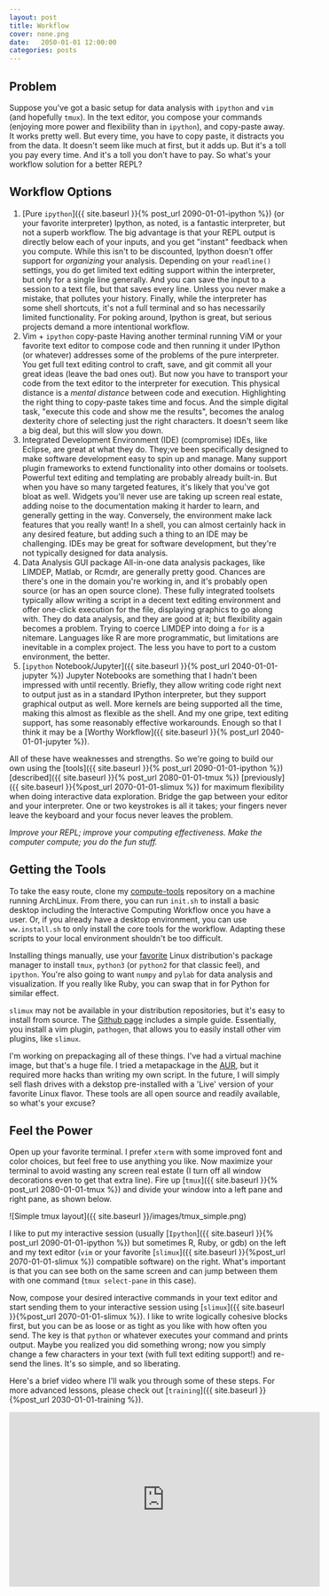 ```yaml
---
layout: post
title: Workflow
cover: none.png
date:   2050-01-01 12:00:00
categories: posts
---
```


Problem
---

Suppose you've got a basic setup for data analysis with `ipython` and `vim` (and hopefully `tmux`).  In the text editor, you compose your commands (enjoying more power and flexibility than in `ipython`), and copy-paste away.  It works pretty well.  But every time, you have to copy paste, it distracts you from the data.  It doesn't seem like much at first, but it adds up.  But it's a toll you pay every time.  And it's a toll you don't have to pay.  So what's your workflow solution for a better REPL?

Workflow Options
---

1. [Pure `ipython`]({{ site.baseurl }}{% post_url 2090-01-01-ipython %}) (or your favorite interpreter)
   Ipython, as noted, is a fantastic interpreter, but not a superb workflow.  The big advantage is that your REPL output is directly below each of your inputs, and you get "instant" feedback when you compute.  While this isn't to be discounted, Ipython doesn't offer support for *organizing* your analysis.  Depending on your `readline()` settings, you do get limited text editing support within the interpreter, but only for a single line generally.  And you can save the input to a session to a text file, but that saves every line.  Unless you never make a mistake, that pollutes your history.  Finally, while the interpreter has some shell shortcuts, it's not a full terminal and so has necessarily limited functionality.  For poking around, Ipython is great, but serious projects demand a more intentional workflow.
2. Vim + `ipython` copy-paste
    Having another terminal running ViM or your favorite text editor to compose code and then running it under IPython (or whatever) addresses some of the problems of the pure interpreter.  You get full text editing control to craft, save, and git commit all your great ideas (leave the bad ones out).  But now you have to transport your code from the text editor to the interpreter for execution.  This physical distance is a *mental distance* between code and execution.  Highlighting the right thing to copy-paste takes time and focus.  And the simple digital task, "execute this code and show me the results", becomes the analog dexterity chore of selecting just the right characters.  It doesn't seem like a big deal, but this will slow you down.
3. Integrated Development Environment (IDE) (compromise)
    IDEs, like Eclipse, are great at what they do.  They;ve been specifically designed to make software development easy to spin up and manage.  Many support plugin frameworks to extend functionality into other domains or toolsets.  Powerful text editing and templating are probably already built-in.  But when you have so many targeted features, it's likely that you've got bloat as well.  Widgets you'll never use are taking up screen real estate, adding noise to the documentation making it harder to learn, and generally getting in the way.  Conversely, the environment make lack features that you really want!  In a shell, you can almost certainly hack in any desired feature, but adding such a thing to an IDE may be challenging.  IDEs may be great for software development, but they're not typically designed for data analysis.
4. Data Analysis GUI package
    All-in-one data analysis packages, like LIMDEP, Matlab, or Rcmdr, are generally pretty good.  Chances are there's one in the domain you're working in, and it's probably open source (or has an open source clone).  These fully integrated toolsets typically allow writing a script in a decent text editing environment and offer one-click execution for the file, displaying graphics to go along with.  They do data analysis, and they are good at it; but flexibility again becomes a problem.  Trying to coerce LIMDEP into doing a `for` is a nitemare.  Languages like R are more programmatic, but limitations are inevitable in a complex project.  The less you have to port to a custom environment, the better.
5. [`ipython` Notebook/Jupyter]({{ site.baseurl }}{% post_url 2040-01-01-jupyter %})
    Jupyter Notebooks are something that I hadn't been impressed with until recently.  Briefly, they allow writing code right next to output just as in a standard IPython interpreter, but they support graphical output as well.  More kernels are being supported all the time, making this almost as flexible as the shell.  And my one gripe, text editing support, has some reasonably effective workarounds.  Enough so that I think it may be a [Worthy Workflow]({{ site.baseurl }}{% post_url 2040-01-01-jupyter %}).

All of these have weaknesses and strengths.  So we're going to build our own using the [tools]({{ site.baseurl }}{% post_url 2090-01-01-ipython %}) [described]({{ site.baseurl }}{% post_url 2080-01-01-tmux %}) [previously]({{ site.baseurl }}{%post_url 2070-01-01-slimux %}) for maximum flexibility when doing interactive data exploration.  Bridge the gap between your editor and your interpreter.  One or two keystrokes is all it takes; your fingers never leave the keyboard and your focus never leaves the problem.

*Improve your REPL; improve your computing effectiveness.
Make the computer compute; you do the fun stuff.*

Getting the Tools
---

To take the easy route, clone my [compute-tools](http://github.com/dvbuntu/compute-tools) repository on a machine running ArchLinux.  From there, you can run `init.sh` to install a basic desktop including the Interactive Computing Workflow once you have a user.  Or, if you already have a desktop environment, you can use `ww.install.sh` to only install the core tools for the workflow.  Adapting these scripts to your local environment shouldn't be too difficult.

Installing things manually, use your [favorite](https://www.archlinux.org) Linux distribution's package manager to install `tmux`, `python3` (or `python2` for that classic feel), and `ipython`.  You're also going to want `numpy` and `pylab` for data analysis and visualization.  If you really like Ruby, you can swap that in for Python for similar effect.

`slimux` may not be available in your distribution repositories, but it's easy to install from source.  The [Github page](https://github.com/epeli/slimux) includes a simple guide.  Essentially, you install a vim plugin, `pathogen`, that allows you to easily install other vim plugins, like `slimux`.

I'm working on prepackaging all of these things.  I've had a virtual machine image, but that's a huge file.  I tried a metapackage in the [AUR](aur4.archlinux.org), but it required more hacks than writing my own script.  In the future, I will simply sell flash drives with a dekstop pre-installed with a 'Live' version of your favorite Linux flavor.  These tools are all open source and readily available, so what's your excuse?

Feel the Power
---

Open up your favorite terminal.  I prefer `xterm` with some improved font and color choices, but feel free to use anything you like.  Now maximize your terminal to avoid wasting any screen real estate (I turn off all window decorations even to get that extra line).  Fire up [`tmux`]({{ site.baseurl }}{% post_url 2080-01-01-tmux %}) and divide your window into a left pane and right pane, as shown below.

![Simple tmux layout]({{ site.baseurl }}/images/tmux_simple.png)

I like to put my interactive session (usually [`Ipython`]({{ site.baseurl }}{% post_url 2090-01-01-ipython %}) but sometimes R, Ruby, or gdb) on the left and my text editor (`vim` or your favorite [`slimux`]({{ site.baseurl }}{%post_url 2070-01-01-slimux %}) compatible software) on the right.  What's important is that you can see both on the same screen and can jump between them with one command (`tmux select-pane` in this case).

Now, compose your desired interactive commands in your text editor and start sending them to your interactive session using [`slimux`]({{ site.baseurl }}{%post_url 2070-01-01-slimux %}).  I like to write logically cohesive blocks first, but you can be as loose or as tight as you like with how often you send.  The key is that `python` or whatever executes your command and prints output.  Maybe you realized you did something wrong; now you simply change a few characters in your text (with full text editing support!) and re-send the lines.  It's so simple, and so liberating.

Here's a brief video where I'll walk you through some of these steps.  For more advanced lessons, please check out [`training`]({{ site.baseurl }}{%post_url 2030-01-01-training %}).

<iframe width="560" height="315" src="https://www.youtube.com/embed/F9VeY5KFDl8" frameborder="0"> </iframe>
